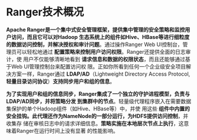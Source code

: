 Ranger技术概况
===================================================================================
**Apache Ranger是一个集中式安全管理框架，提供集中管理的安全策略和监控用户访问，而且它可以对Hadoop
生态系统上的组件如Hive、HBase等进行细粒度的数据访问控制，并解决授权和审计问题**。通过操作Ranger
Web UI控制台，管理员可以轻松地通过 **配置策略来控制用户访问权限**。Ranger还提供全面的日志审计，使
用户不仅能够清晰地看到 **请求信息和数据的权限状态**，而且还能够通过基于Web UI管理控制台来配置访问权
限。正如你所看到任何一个企业级安全项目解决方案一样，Ranger通过 **LDAP/AD**（Lightweight Directory 
Access Protocol, **轻量目录访问协议**）**支持同步用户和组的信息**。

**为了实现用户和组的信息同步，Ranger集成了一个独立的守护进程模型，负责与LDAP/AD同步，并将策略分发
到集群中的节点**。轻量级代理程序嵌入在需要数据集保护的单个Hadoop组件（如Hive、HBase等）中，并使
用这些 **组件中内置的安全挂钩。此代理还作为NameNode的一部分运行，为HDFS提供访问控制**，并收集存
储在审核日志中的请求详细信息。**策略实施在本地层次节点上执行**，这意味着Ranger在运行时间上没有显著
的性能影响。




